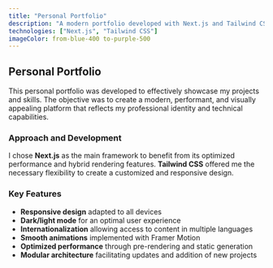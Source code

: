 ```yaml
---
title: "Personal Portfolio"
description: "A modern portfolio developed with Next.js and Tailwind CSS"
technologies: ["Next.js", "Tailwind CSS"]
imageColor: from-blue-400 to-purple-500
---
```


## Personal Portfolio

This personal portfolio was developed to effectively showcase my projects and skills. The objective was to create a modern, performant, and visually appealing platform that reflects my professional identity and technical capabilities.

### Approach and Development

I chose **Next.js** as the main framework to benefit from its optimized performance and hybrid rendering features. **Tailwind CSS** offered me the necessary flexibility to create a customized and responsive design.

### Key Features

- **Responsive design** adapted to all devices
- **Dark/light mode** for an optimal user experience
- **Internationalization** allowing access to content in multiple languages
- **Smooth animations** implemented with Framer Motion
- **Optimized performance** through pre-rendering and static generation
- **Modular architecture** facilitating updates and addition of new projects
